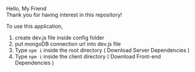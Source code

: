 Hello, My Friend  
Thank you for having interest in this repository! 

To use this application, 

1. create dev.js file inside config folder 
2. put mongoDB connection url into dev.js file 
3. Type `npm i` inside the root directory  ( Download Server Dependencies ) 
4. Type `npm i` inside the client directory ( Download Front-end Dependencies )